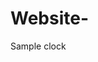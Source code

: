 # Website-
Sample clock 
<!DOCTYPE html>
<html lang="en">
<head>
    <meta charset="UTF-8">
    <meta name="viewport" content="width=device-width, initial-scale=1.0">
    <title>Digital Clock</title>
    <link rel="stylesheet" href="styles.css">
</head>
<body>
    <div class="clock">
        <span id="time"></span>
    </div>
    <script src="script.js"></script>
</body>
</html>

